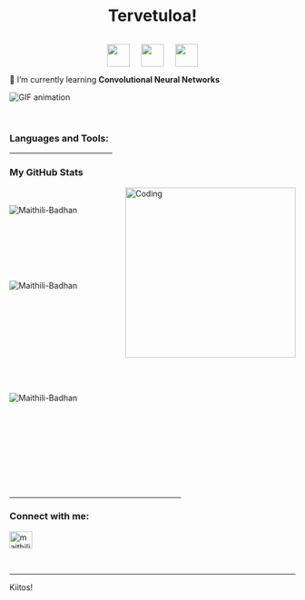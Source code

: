 <h1 align="center"> Tervetuloa! </h1>

<p align="left"> 
  <a href="https://twitter.com/" target="blank">
    <img src="https://img.shields.io/twitter/follow/?logo=twitter&style=for-the-badge" alt="" />
  </a> 
</p>

<!-- Badge Section -->
<div align="center" style="display: flex; gap: 20px; justify-content: center;">
  <img src="https://github.com/girlscript/gssoc-website-new/tree/main/public/badges/badge1.png" width="40" height="40" />
  <img src="https://github.com/girlscript/gssoc-website-new/tree/main/public/badges/badge2.png" width="40" height="40" />
  <img src="https://github.com/girlscript/gssoc-website-new/tree/main/public/badges/badge3.png" width="40" height="40" />
  <!-- Add more badges as needed -->
</div>

🌱 I’m currently learning **Convolutional Neural Networks**

![GIF animation](https://media.giphy.com/media/qtNGa95cbq29EGi3ib/giphy.gif)

<br>
<h3 align="left">Languages and Tools:</h3>
<p align="left">
  <!-- Add your languages and tools here as you did before -->
</p>

<hr width="36%" >

<h3>My GitHub Stats</h3>
<img align="right" alt="Coding" width="300" src="https://cdn.dribbble.com/users/1277312/screenshots/14733298/media/39b1045e593737587dd60e42c8422d1f.gif" >
<br>

<p><img align="left" src="https://github-readme-stats.vercel.app/api/top-langs?username=Maithili-Badhan&show_icons=true&theme=dark&locale=en&layout=compact" alt="Maithili-Badhan" /></p>
<br><br><br><br><br><br><br>
<p>&nbsp;<img align="left" src="https://github-readme-stats.vercel.app/api?username=Maithili-Badhan&show_icons=true&theme=dark&locale=en" alt="Maithili-Badhan" /></p>
<br><br><br><br><br><br><br><br><br>

<p><img align="left" src="https://github-readme-streak-stats.herokuapp.com?user=Maithili-Badhan&theme=dark-smoky&border_radius=4.4&date_format=j%20M%5B%20Y%5D&mode=weekly" alt="Maithili-Badhan" /></p>
<br><br><br><br><br><br><br><br><br><br>
<hr width="60%" >
<h3 align="left">Connect with me:</h3>
<p align="left">
  <a href="https://www.linkedin.com/in/maithili-badhan/" target="blank">
    <img align="center" src="https://raw.githubusercontent.com/rahuldkjain/github-profile-readme-generator/master/src/images/icons/Social/linked-in-alt.svg" alt="maithili-badhan" height="30" width="40" />
  </a>
</p>
<br>

------

Kiitos!
